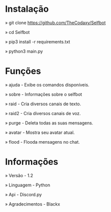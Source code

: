 # Instalação
» git clone https://github.com/TheCodaxy/Selfbot

» cd Selfbot

» pip3 install -r requirements.txt

» python3 main.py

# Funções
» ajuda - Exibe os comandos disponíveis.

» sobre - Informações sobre o selfbot

» raid - Cria diversos canais de texto.

» raid2 - Cria diversos canais de voz.

» purge - Deleta todas as suas mensagens.

» avatar - Mostra seu avatar atual.

» flood - Flooda mensagens no chat.

# Informações
» Versão - 1.2

» Linguagem - Python

» Api - Discord.py

» Agradecimentos - Blackx
